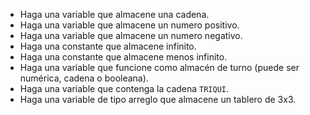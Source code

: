 * Haga una variable que almacene una cadena.
* Haga una variable que almacene un numero positivo.
* Haga una variable que almacene un numero negativo.
* Haga una constante que almacene infinito.
* Haga una constante que almacene menos infinito.
* Haga una variable que funcione como almacén de turno (puede ser numérica, cadena o booleana).
* Haga una variable que contenga la cadena `TRIQUI`.
* Haga una variable de tipo arreglo que almacene un tablero de 3x3.


